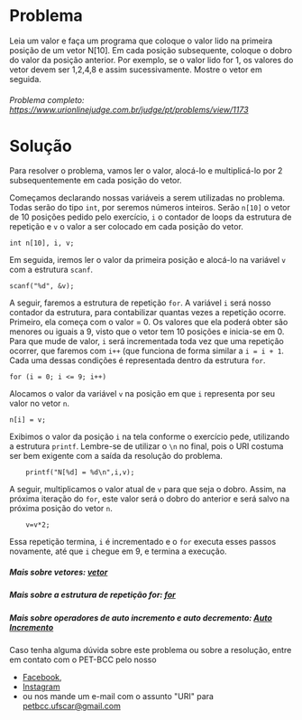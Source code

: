 # Problema

Leia um valor e faça um programa que coloque o valor lido na primeira posição de um vetor N[10]. Em cada posição subsequente, coloque o dobro do valor da posição anterior. Por exemplo, se o valor lido for 1, os valores do vetor devem ser 1,2,4,8 e assim sucessivamente. Mostre o vetor em seguida.

###### Problema completo: https://www.urionlinejudge.com.br/judge/pt/problems/view/1173

# Solução

Para resolver o problema, vamos ler o valor, alocá-lo e multiplicá-lo por 2 subsequentemente em cada posição do vetor.

Começamos declarando nossas variáveis a serem utilizadas no problema. Todas serão do tipo `int`, por seremos números inteiros.
Serão `n[10]` o vetor de 10 posições pedido pelo exercício, `i` o contador de loops da estrutura de repetição e `v` o valor a ser colocado em cada posição do vetor.

    int n[10], i, v;

Em seguida, iremos ler o valor da primeira posição e alocá-lo na variável `v` com a estrutura `scanf`.

    scanf("%d", &v);

A seguir, faremos a estrutura de repetição `for`.
A variável `i` será nosso contador da estrutura, para contabilizar quantas vezes a repetição ocorre. 
Primeiro, ela começa com o valor = 0. Os valores que ela poderá obter são menores ou iguais a 9, visto que o vetor tem 10 posições e inicia-se em 0. Para que mude de valor, `i` será incrementada toda vez que uma repetição ocorrer, que faremos com `i++` (que funciona de forma similar a `i = i + 1`. Cada uma dessas condições é representada dentro da estrutura `for`.

	for (i = 0; i <= 9; i++)

Alocamos o valor da variável `v` na posição em que `i` representa por seu valor no vetor `n`.

	n[i] = v;

Exibimos o valor da posição `i` na tela conforme o exercício pede, utilizando a estrutura `printf`. Lembre-se de utilizar o `\n` no final, pois o URI costuma ser bem exigente com a saída da resolução do problema.

        printf("N[%d] = %d\n",i,v);

A seguir, multiplicamos o valor atual de `v` para que seja o dobro. Assim, na próxima iteração do `for`, este valor será o dobro do anterior e será salvo na próxima posição do vetor `n`.

        v=v*2;

Essa repetição termina, `i` é incrementado e o `for` executa esses passos novamente, até que `i` chegue em 9, e termina a execução.


##### Mais sobre vetores: [vetor](http://linguagemc.com.br/vetores-ou-arrays-em-linguagem-c/)
##### Mais sobre a estrutura de repetição for: [for](http://linguagemc.com.br/a-estrutura-de-repeticao-for-em-c/)
##### Mais sobre operadores de auto incremento e auto decremento: [Auto Incremento](http://linguagemc.com.br/operadores-de-auto-incremento-e-auto-decremento/)

Caso tenha alguma dúvida sobre este problema ou sobre a resolução, entre em contato com o PET-BCC pelo nosso
* [Facebook](https://www.facebook.com/petbcc/),
* [Instagram](https://www.instagram.com/petbcc.ufscar/)
* ou nos mande um e-mail com o assunto "URI" para  petbcc.ufscar@gmail.com